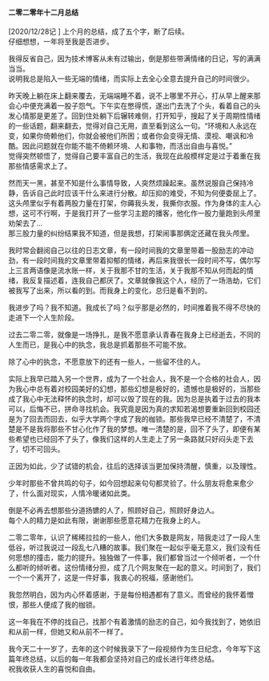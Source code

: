 #### 二零二零年十二月总结
[2020/12/28记 ]
上个月的总结，成了五个字，断了后续。    
仔细想想，一年将至我是否进步。  

我得反省自己，因为技术博客从未有过输出，倒是那些带满情绪的日记，写的满满当当。    
说明我总是陷入一些无端的情绪，而实际上去全心全意去提升自己的时间很少。  

昨天晚上躺在床上翻来覆去，无端端睡不着，说不上哪里不开心，打从早上醒来那会心中便充满着一股子怨气。下午实在憋得慌，遂出门去洗了个头，看着自己的头发心情那是更差了。回到住处躺下后辗转难侧，打开知乎，搜起了关于周期性情绪的一些话题，翻来翻去，觉得对自己无用，直至看到这么一句。“环境和人永远在变，如果你倚赖他们，你就会被他们所困；或者你会变得无情、漠视、嘲讽和冷酷。因此问题就在你能不能不倚赖环境、人和事物，而活出自由与喜悦。”  
觉得突然顿悟了，觉得自己要丰富自己的生活，我现在此般模样定是过于着重在我那些情感需求上了。    

然而天一黑，甚至不知是什么事情导致，人突然烦躁起来。虽然说服自己保持冷静，告诉自己此时应该干什么来进行分散。却压抑的难受，不知为何便委屈上了。这头颅里似乎有着两股力量在打架，你薅我头发，我撕你衣服。作为身体的主人心想，这可不行啊，于是我打开了一些学习主题的播客，他化作一股力量跑到头颅里劝架去了...   
那三股力量的纠纷结果我不知道，但是我想，打架闹事那俩定还藏在我头颅里。  

我时常会翻阅自己以往的日志文章，有一段时间我的文章里带着一股励志的冲动劲，有一段时间我的文章里带着抑郁的情绪，再后来我很长一段时间不写，偶尔写上三言两语像是流水账一样，关于我那不甘的生活，关于我那不知从何而起的情绪，我反复描述着，连我自己都厌了。文章就像我这个人，经历了一场浩劫，它们被我写了出来，所以看的到。而我身上的变化，总归是看不到的。  

我进步了吗？我不知道。我成长了吗？似乎那是必然的，时间推着我不得不尽快的走进下一个人生阶段。    

过去二零二零，就像是一场挣扎，是我不愿意承认青春在我身上已经逝去，不同的人生而已，是我心中的执念，我总是抓着那些不可能不放。    

除了心中的执念，不愿意放下的还有一些人，一些留不住的人。    

实际上我早已踏入另一个世界，成为了一个社会人，我不是一个合格的社会人，因为我心中总有着对校园美好的幻想，那些幻想是极好的，遗憾也是极好的，当那些成了我心中无法释怀的执念时，却可以毁了现在的我。因为总是执着于过去的我本可以，后悔不已，拼命寻找机会。我究竟是因为真的求知若渴想要重新回到校园还是为了回去而回去，似乎大学两个字成了我的枷锁。那些我早已经不清楚了，不清楚是不是我将那些不甘心化作了我的梦想。唯一清楚的是，回不了头了，即便有某些希望也已经回不了头了，像我们这样的人生走上了另一条路就只好闷头走下去了，切不可回头。  

正因为如此，少了试错的机会，往后的选择该当更加保持清醒，慎重，以及理性。    

少年时那些不曾共鸣的句子，如今回想起来句句都灵验了。什么朋友将愈来愈少了，什么面对现实，人情冷暖诸如此类。  

倒是不必再去想那些分道扬镳的人了，照顾好自己，照顾好身边人。    
每个人的精力是如此有限，谢谢那些愿意花精力在我身上的人。    

二零二零年，认识了稀稀拉拉的一些人，他们大多数是网友，陪我走过了一段人生低谷，听过我说过一段乱七八糟的故事。我们聚在一起似乎毫无意义，我们没有任何思想的撞击，能力的提升。独独做了一件事，我们都曾当过一个倾听者，一个什么都听的倾听者。这份情绪分担，成了几个网友聚在一起的意义。时间到了，我们一个一个离开了，这是一件好事，我衷心的祝福，感谢他们。  

我忽然明白，因为内心怀着感谢，于是每份相遇都有了意义。而曾经的我怀着憎恨，那些人便成了我的枷锁。    

这一年我在不停的找自己，找那个有着激情的励志的自己，如今我找到了，她依旧和从前一样，但她又和从前不一样了。  

我今天二十一岁了，去年的这个时候我录下了一段视频作为生日纪念，今年写下这篇年终总结，以后的每一年我都会坚持对自己的成长进行年终总结。    
祝我收获人生的喜悦和自由。